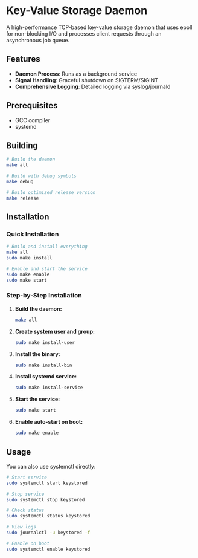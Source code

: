 # Key-Value Storage Daemon

A high-performance TCP-based key-value storage daemon that uses epoll for non-blocking I/O and processes client requests through an asynchronous job queue.

## Features

- **Daemon Process**: Runs as a background service
- **Signal Handling**: Graceful shutdown on SIGTERM/SIGINT
- **Comprehensive Logging**: Detailed logging via syslog/journald

## Prerequisites

- GCC compiler 
- systemd 

## Building

```bash
# Build the daemon
make all

# Build with debug symbols
make debug

# Build optimized release version
make release
```

## Installation

### Quick Installation

```bash
# Build and install everything
make all
sudo make install

# Enable and start the service
sudo make enable
sudo make start
```

### Step-by-Step Installation

1. **Build the daemon:**
   ```bash
   make all
   ```

2. **Create system user and group:**
   ```bash
   sudo make install-user
   ```

3. **Install the binary:**
   ```bash
   sudo make install-bin
   ```

4. **Install systemd service:**
   ```bash
   sudo make install-service
   ```

5. **Start the service:**
   ```bash
   sudo make start
   ```

6. **Enable auto-start on boot:**
   ```bash
   sudo make enable
   ```

## Usage
You can also use systemctl directly:

```bash
# Start service
sudo systemctl start keystored

# Stop service
sudo systemctl stop keystored

# Check status
sudo systemctl status keystored

# View logs
sudo journalctl -u keystored -f

# Enable on boot
sudo systemctl enable keystored
```
